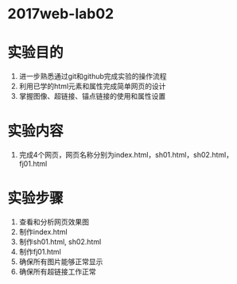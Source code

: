# 2017web-lab02

# 实验目的
1. 进一步熟悉通过git和github完成实验的操作流程
2. 利用已学的html元素和属性完成简单网页的设计
3. 掌握图像、超链接、锚点链接的使用和属性设置

# 实验内容
1. 完成4个网页，网页名称分别为index.html，sh01.html，sh02.html，fj01.html

# 实验步骤
1. 查看和分析网页效果图
2. 制作index.html
3. 制作sh01.html, sh02.html
4. 制作fj01.html
5. 确保所有图片能够正常显示
6. 确保所有超链接工作正常
